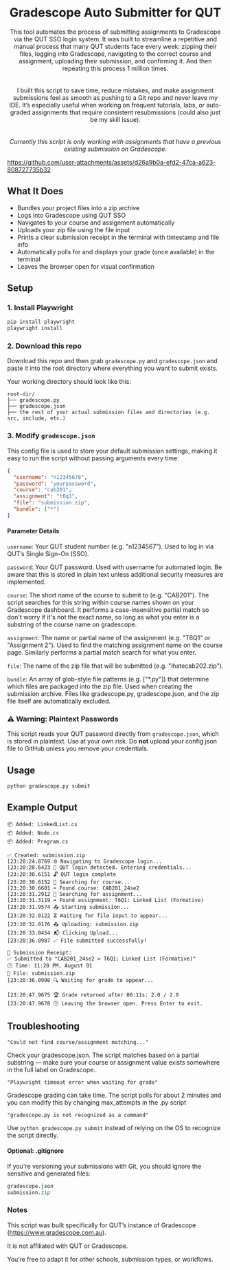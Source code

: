 <div align="center">
  
# Gradescope Auto Submitter for QUT

This tool automates the process of submitting assignments to Gradescope via the QUT SSO login system. It was built to streamline a repetitive and manual process that many QUT students face every week: zipping their files, logging into Gradescope, navigating to the correct course and assignment, uploading their submission, and confirming it. And then repeating this process 1 million times.
</br>  
</br>
I built this script to save time, reduce mistakes, and make assignment submissions feel as smooth as pushing to a Git repo and never leave my IDE. It’s especially useful when working on frequent tutorials, labs, or auto-graded assignments that require consistent resubmissions (could also just be my skill issue).
</br>  
</br>
*Currently this script is only working with assignments that have a previous existing submission on Gradescope.*

</div>


https://github.com/user-attachments/assets/d26a9b0a-efd2-47ca-a623-808727735b32

## What It Does

- Bundles your project files into a zip archive
- Logs into Gradescope using QUT SSO
- Navigates to your course and assignment automatically
- Uploads your zip file using the file input
- Prints a clear submission receipt in the terminal with timestamp and file info
- Automatically polls for and displays your grade (once available) in the terminal
- Leaves the browser open for visual confirmation

## Setup

### 1. Install Playwright

```bash
pip install playwright
playwright install
```

### 2. Download this repo

Download this repo and then grab `gradescope.py` and `gradescope.json` and paste it into the root directory where everything you want to submit exists.

Your working directory should look like this:
```
root-dir/
├── gradescope.py
├── gradescope.json
├── the rest of your actual submission files and directories (e.g. src, include, etc.)
```

### 3. Modify `gradescope.json`

This config file is used to store your default submission settings, making it easy to run the script without passing arguments every time:

```json
{
  "username": "n12345678",
  "password": "yourpassword",
  "course": "cab201",
  "assignment": "t6q1",
  "file": "submission.zip",
  "bundle": ["*"]
}
```
#### Parameter Details
```username```:
Your QUT student number (e.g. "n1234567").
Used to log in via QUT’s Single Sign-On (SSO).

```password```:
Your QUT password.
Used with username for automated login. Be aware that this is stored in plain text unless additional security measures are implemented.

```course```:
The short name of the course to submit to (e.g. "CAB201").
The script searches for this string within course names shown on your Gradescope dashboard. It performs a case-insensitive partial match so don't worry if it's not the exact name, so long as what you enter is a substring of the course name on gradescope.

```assignment```:
The name or partial name of the assignment (e.g. "T6Q1" or "Assignment 2").
Used to find the matching assignment name on the course page. Similarly performs a partial match search for what you enter.

```file```:
The name of the zip file that will be submitted (e.g. "ihatecab202.zip").

```bundle```:
An array of glob-style file patterns (e.g. ["*.py"]) that determine which files are packaged into the zip file.
Used when creating the submission archive. Files like gradescope.py, gradescope.json, and the zip file itself are automatically excluded.

### ⚠️ Warning: Plaintext Passwords
This script reads your QUT password directly from `gradescope.json`, which is stored in plaintext. Use at your own risk. Do **not** upload your config json file to GitHub unless you remove your credentials.

## Usage

```bash
python gradescope.py submit
```

## Example Output

```
📦 Added: LinkedList.cs
📦 Added: Node.cs
📦 Added: Program.cs

✅ Created: submission.zip
[23:20:24.8769 🌐 Navigating to Gradescope login...
[23:20:28.6423 👤 QUT login detected. Entering credentials...
[23:20:30.6151 🔓 QUT login complete
[23:20:30.6152 📘 Searching for course...
[23:20:30.6601 ➡️ Found course: CAB201_24se2
[23:20:31.2912 📄 Searching for assignment...
[23:20:31.3119 ➡️ Found assignment: T6Q1: Linked List (Formative)
[23:20:31.9574 📤 Starting submission...
[23:20:32.0122 ⏳ Waiting for file input to appear...
[23:20:32.0176 📤 Uploading: submission.zip
[23:20:33.0454 📬 Clicking Upload...
[23:20:36.0987 ✅ File submitted successfully!

🧾 Submission Receipt:
✅ Submitted to "CAB201_24se2 > T6Q1: Linked List (Formative)"
🕒 Time: 11:20 PM, August 01
📁 File: submission.zip
[23:20:36.0998 🔍 Waiting for grade to appear...

[23:20:47.9675 🏆 Grade returned after 00:11s: 2.0 / 2.0
[23:20:47.9678 🕒 Leaving the browser open. Press Enter to exit.
```
## Troubleshooting
```"Could not find course/assignment matching..."```

Check your gradescope.json. The script matches based on a partial substring — make sure your course or assignment value exists somewhere in the full label on Gradescope.

```"Playwright timeout error when waiting for grade"```

Gradescope grading can take time. The script polls for about 2 minutes and you can modify this by changing max_attempts in the .py script

```"gradescope.py is not recognized as a command"```

Use ```python gradescope.py submit``` instead of relying on the OS to recognize the script directly.

#### Optional: .gitignore
If you're versioning your submissions with Git, you should ignore the sensitive and generated files:
```python
gradescope.json
submission.zip
```

### Notes

This script was built specifically for QUT’s instance of Gradescope (https://www.gradescope.com.au).

It is not affiliated with QUT or Gradescope.

You’re free to adapt it for other schools, submission types, or workflows.
